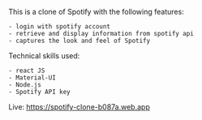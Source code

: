This is a clone of Spotify with the following features:

    - login with spotify account
    - retrieve and display information from spotify api
    - captures the look and feel of Spotify

Technical skills used:

    - react JS
    - Material-UI
    - Node.js
    - Spotify API key

Live: https://spotify-clone-b087a.web.app
